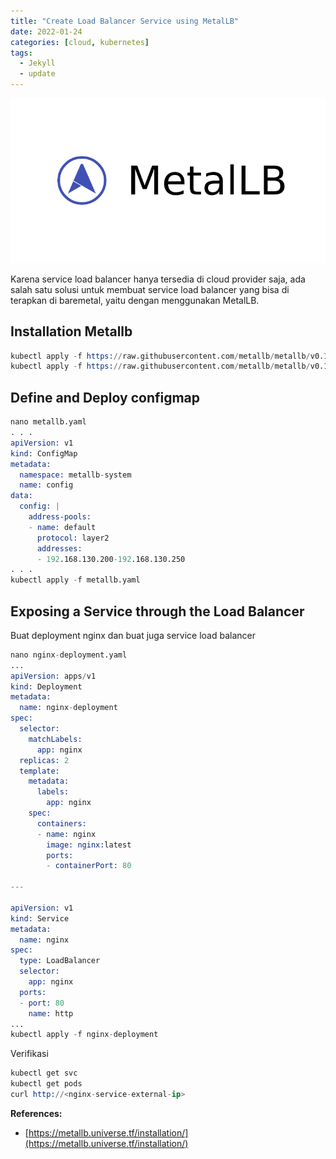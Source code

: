 ```yaml
---
title: "Create Load Balancer Service using MetalLB"
date: 2022-01-24
categories: [cloud, kubernetes]
tags:
  - Jekyll
  - update
---
```

<img src="/assets/images/metallb-logo.png">

Karena service load balancer hanya tersedia di cloud provider saja, ada salah satu solusi untuk membuat service load balancer yang bisa di terapkan di baremetal, yaitu dengan menggunakan MetalLB.

## Installation Metallb
```s
kubectl apply -f https://raw.githubusercontent.com/metallb/metallb/v0.11.0/manifests/namespace.yaml
kubectl apply -f https://raw.githubusercontent.com/metallb/metallb/v0.11.0/manifests/metallb.yaml
```

## Define and Deploy configmap
```s
nano metallb.yaml
. . .
apiVersion: v1
kind: ConfigMap
metadata:
  namespace: metallb-system
  name: config
data:
  config: |
    address-pools:
    - name: default
      protocol: layer2
      addresses:
      - 192.168.130.200-192.168.130.250
. . .
kubectl apply -f metallb.yaml
```

## Exposing a Service through the Load Balancer

Buat deployment nginx dan buat juga service load balancer

```s
nano nginx-deployment.yaml
...
apiVersion: apps/v1
kind: Deployment
metadata:
  name: nginx-deployment
spec:
  selector:
    matchLabels:
      app: nginx
  replicas: 2
  template:
    metadata:
      labels:
        app: nginx
    spec:
      containers:
      - name: nginx
        image: nginx:latest
        ports:
        - containerPort: 80

---

apiVersion: v1
kind: Service
metadata:
  name: nginx
spec:
  type: LoadBalancer
  selector:
    app: nginx
  ports:
  - port: 80
    name: http
...
kubectl apply -f nginx-deployment
```

Verifikasi 
```s
kubectl get svc
kubectl get pods
curl http://<nginx-service-external-ip>
```

**References:**
* [https://metallb.universe.tf/installation/](https://metallb.universe.tf/installation/)

